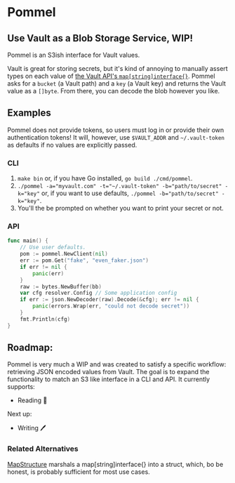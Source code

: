 # Pommel
## Use Vault as a Blob Storage Service, WIP!

Pommel is an S3ish interface for Vault values.

Vault is great for storing secrets, but it's kind of annoying to manually assert types on each value of [the Vault API's `map[string]interface{}`](https://godoc.org/github.com/hashicorp/vault/api#Secret). Pommel asks for a `bucket` (a Vault path) and a `key` (a Vault key) and returns the Vault value as a `[]byte`. From there, you can decode the blob however you like.

## Examples
Pommel does not provide tokens, so users must log in or provide their own authentication tokens! It will, however, use `$VAULT_ADDR` and `~/.vault-token` as defaults if no values are explicitly passed.

### CLI
1. `make bin` or, if you have Go installed, `go build ./cmd/pommel`.
2. `./pommel -a="myvault.com" -t="~/.vault-token" -b="path/to/secret" -k="key"` or, if you want to use defaults, `./pommel -b="path/to/secret" -k="key"`.
3. You'll the be prompted on whether you want to print your secret or not.
### API
```go
func main() {
    // Use user defaults.
    pom := pommel.NewClient(nil)
    err := pom.Get("fake", "even_faker.json")
	if err != nil {
		panic(err)
	}
	raw := bytes.NewBuffer(bb)
	var cfg resolver.Config // Some application config
	if err := json.NewDecoder(raw).Decode(&cfg); err != nil {
		panic(errors.Wrap(err, "could not decode secret"))
    }
    fmt.Println(cfg)
}
```
## Roadmap:
Pommel is very much a WIP and was created to satisfy a specific workflow: retrieving JSON encoded values from Vault. The goal is to expand the functionality to match an S3 like interface in a CLI and API. It currently supports:
* Reading :blue_book:
  
Next up:

* Writing :pen:

### Related Alternatives
[MapStructure](https://github.com/mitchellh/mapstructure) marshals a map[string]interface{} into a struct, which, bo be honest, is probably sufficient for most use cases.